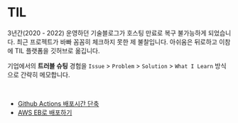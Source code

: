 # TIL

3년간(2020 - 2022) 운영하던 기술블로그가 호스팅 만료로 복구 불가능하게 되었습니다. 최근 프로젝트가 바빠 꼼꼼히 체크하지 못한 제 불찰입니다. 아쉬움은 뒤로하고 이참에 TIL 플랫폼을 깃허브로 옮깁니다.

기업에서의 **트러블 슈팅** 경험을 `Issue` > `Problem` > `Solution` > `What I Learn` 방식으로 간략히 메모합니다.

<br>

+ [Github Actions 배포시간 단축](https://github.com/hoonlocal/TIL/blob/main/GithubActions_%EB%B0%B0%ED%8F%AC%EC%8B%9C%EA%B0%84_%EB%8B%A8%EC%B6%95.md)
+ [AWS EB로 배포하기](https://github.com/hoonlocal/TIL/blob/main/AWS_EB%EB%A1%9C_%EB%B0%B0%ED%8F%AC%ED%95%98%EA%B8%B0.md)
